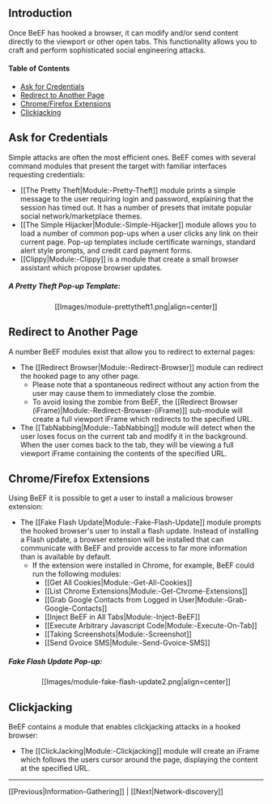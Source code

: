 ## Introduction

Once BeEF has hooked a browser, it can modify and/or send content directly to the viewport or other open tabs. This functionality allows you to craft and perform sophisticated social engineering attacks. 

#### Table of Contents

* [Ask for Credentials](#ask-for-credentials)
* [Redirect to Another Page](#redirect-to-another-page)
* [Chrome/Firefox Extensions](#chromefirefox-extensions)
* [Clickjacking](#clickjacking)

## Ask for Credentials

Simple attacks are often the most efficient ones. BeEF comes with several command modules that present the target with familiar interfaces requesting credentials:

* [[The Pretty Theft|Module:-Pretty-Theft]] module prints a simple message to the user requiring login and password, explaining that the session has timed out. It has a number of presets that imitate popular social network/marketplace themes.
* [[The Simple Hijacker|Module:-Simple-Hijacker]] module allows you to load a number of common pop-ups when a user clicks any link on their current page. Pop-up templates include certificate warnings, standard alert style prompts, and credit card payment forms.
* [[Clippy|Module:-Clippy]] is a module that create a small browser assistant which propose browser updates.

##### A Pretty Theft Pop-up Template:
<p align=center>
[[Images/module-prettytheft1.png|align=center]]
</p>

## Redirect to Another Page

A number BeEF modules exist that allow you to redirect to external pages:

* The [[Redirect Browser|Module:-Redirect-Browser]] module can redirect the hooked page to any other page. 
  * Please note that a spontaneous redirect without any action from the user may cause them to immediately close the zombie. 
  * To avoid losing the zombie from BeEF, the [[Redirect Browser (iFrame)|Module:-Redirect-Browser-(iFrame)]] sub-module will create a full viewport iFrame which redirects to the specified URL.
* The [[TabNabbing|Module:-TabNabbing]] module will detect when the user loses focus on the current tab and modify it in the background. When the user comes back to the tab, they will be viewing a full viewport iFrame containing the contents of the specified URL.

## Chrome/Firefox Extensions

Using BeEF it is possible to get a user to install a malicious browser extension:

* The [[Fake Flash Update|Module:-Fake-Flash-Update]] module prompts the hooked browser's user to install a flash update. Instead of installing a Flash update, a browser extension will be installed that can communicate with BeEF and provide access to far more information than is available by default.
  * If the extension were installed in Chrome, for example, BeEF could run the following modules:
    * [[Get All Cookies|Module:-Get-All-Cookies]]
    * [[List Chrome Extensions|Module:-Get-Chrome-Extensions]]
    * [[Grab Google Contacts from Logged in User|Module:-Grab-Google-Contacts]]
    * [[Inject BeEF in All Tabs|Module:-Inject-BeEF]] 
    * [[Execute Arbitrary Javascript Code|Module:-Execute-On-Tab]]
    * [[Taking Screenshots|Module:-Screenshot]]
    * [[Send Gvoice SMS|Module:-Send-Gvoice-SMS]]

##### Fake Flash Update Pop-up:
<p align=center>
[[Images/module-fake-flash-update2.png|align=center]]
</p>

## Clickjacking

BeEF contains a module that enables clickjacking attacks in a hooked browser:

* The [[ClickJacking|Module:-Clickjacking]] module will create an iFrame which follows the users cursor around the page, displaying the content at the specified URL.

***
[[Previous|Information-Gathering]] | [[Next|Network-discovery]]